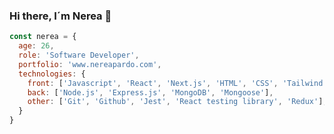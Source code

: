 ### Hi there, I´m Nerea 👋

<!--
**nereapardo/nereapardo** is a ✨ _special_ ✨ repository because its `README.md` (this file) appears on your GitHub profile.

Here are some ideas to get you started:

- 🔭 I’m currently working on ...
- 🌱 I’m currently learning ...
- 👯 I’m looking to collaborate on ...
- 🤔 I’m looking for help with ...
- 💬 Ask me about ...
- 📫 How to reach me: ...
- 😄 Pronouns: ...
- ⚡ Fun fact: ...
-->
```javascript
const nerea = {
  age: 26,
  role: 'Software Developer',
  portfolio: 'www.nereapardo.com',
  technologies: {
    front: ['Javascript', 'React', 'Next.js', 'HTML', 'CSS', 'Tailwind CSS', 'Bootstrap'],
    back: ['Node.js', 'Express.js', 'MongoDB', 'Mongoose'],
    other: ['Git', 'Github', 'Jest', 'React testing library', 'Redux'],
  }
}
```
